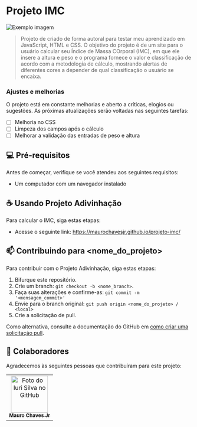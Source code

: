 # Projeto IMC

<img src="Captura de tela 2023-10-20 195820.png" alt="Exemplo imagem">

> Projeto de criado de forma autoral para testar meu aprendizado em JavaScript, HTML e CSS. O objetivo do projeto é de um site para o usuário calcular seu Índice de Massa COrporal (IMC), em que ele insere a altura e peso e o programa fornece o valor e classificação de acordo com a metodologia de cálculo, mostrando alertas de diferentes cores a depender de qual classificação o usuário se encaixa.

### Ajustes e melhorias

O projeto está em constante melhorias e aberto a críticas, elogios ou sugestões. As próximas atualizações serão voltadas nas seguintes tarefas:

- [ ] Melhoria no CSS
- [ ] Limpeza dos campos após o cálculo
- [ ] Melhorar a validação das entradas de peso e altura

## 💻 Pré-requisitos

Antes de começar, verifique se você atendeu aos seguintes requisitos:

- Um computador com um navegador instalado

## ☕ Usando Projeto Adivinhação

Para calcular o IMC, siga estas etapas:

- Acesse o seguinte link: https://maurochavesjr.github.io/projeto-imc/


## 📫 Contribuindo para <nome_do_projeto>

Para contribuir com o Projeto Adivinhação, siga estas etapas:

1. Bifurque este repositório.
2. Crie um branch: `git checkout -b <nome_branch>`.
3. Faça suas alterações e confirme-as: `git commit -m '<mensagem_commit>'`
4. Envie para o branch original: `git push origin <nome_do_projeto> / <local>`
5. Crie a solicitação de pull.

Como alternativa, consulte a documentação do GitHub em [como criar uma solicitação pull](https://help.github.com/en/github/collaborating-with-issues-and-pull-requests/creating-a-pull-request).

## 🤝 Colaboradores

Agradecemos às seguintes pessoas que contribuíram para este projeto:

<table>
  <tr>
    <td align="center">
      <a href="#" title="defina o titulo do link">
        <img src="https://avatars.githubusercontent.com/u/138091054?v=4" width="100px;" alt="Foto do Iuri Silva no GitHub"/><br>
        <sub>
          <b>Mauro Chaves Jr</b>
        </sub>
      </a>
    </td>
  </tr>
</table>

